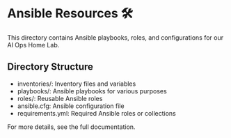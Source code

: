 # Ansible Resources 🛠️

This directory contains Ansible playbooks, roles, and configurations for our AI Ops Home Lab.

## Directory Structure

- inventories/: Inventory files and variables
- playbooks/: Ansible playbooks for various purposes
- roles/: Reusable Ansible roles
- ansible.cfg: Ansible configuration file
- requirements.yml: Required Ansible roles or collections

For more details, see the full documentation.
